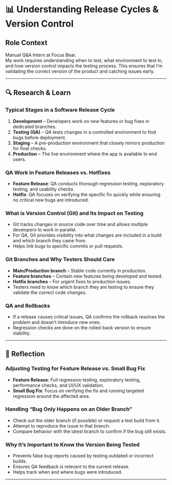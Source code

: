# 📊 Understanding Release Cycles & Version Control

## Role Context

Manual Q&A Intern at Focus Bear.  
My work requires understanding when to test, what environment to test in, and how version control impacts the testing process. This ensures that I’m validating the correct version of the product and catching issues early.

---

## 🔍 Research & Learn

### Typical Stages in a Software Release Cycle

1. **Development** – Developers work on new features or bug fixes in dedicated branches.
2. **Testing (QA)** – QA tests changes in a controlled environment to find bugs before deployment.
3. **Staging** – A pre-production environment that closely mirrors production for final checks.
4. **Production** – The live environment where the app is available to end users.

### QA Work in Feature Releases vs. Hotfixes

- **Feature Release**: QA conducts thorough regression testing, exploratory testing, and usability checks.
- **Hotfix**: QA focuses on verifying the specific fix quickly while ensuring no critical new bugs are introduced.

### What is Version Control (Git) and Its Impact on Testing

- Git tracks changes in source code over time and allows multiple developers to work in parallel.
- For QA, Git provides visibility into what changes are included in a build and which branch they came from.
- Helps link bugs to specific commits or pull requests.

### Git Branches and Why Testers Should Care

- **Main/Production branch** – Stable code currently in production.
- **Feature branches** – Contain new features being developed and tested.
- **Hotfix branches** – For urgent fixes to production issues.
- Testers need to know which branch they are testing to ensure they validate the correct code changes.

### QA and Rollbacks

- If a release causes critical issues, QA confirms the rollback resolves the problem and doesn’t introduce new ones.
- Regression checks are done on the rolled-back version to ensure stability.

---

## 📝 Reflection

### Adjusting Testing for Feature Release vs. Small Bug Fix

- **Feature Release**: Full regression testing, exploratory testing, performance checks, and UI/UX validation.
- **Small Bug Fix**: Focus on verifying the fix and running targeted regression around the affected area.

### Handling “Bug Only Happens on an Older Branch”

- Check out the older branch (if possible) or request a test build from it.
- Attempt to reproduce the issue in that branch.
- Compare behavior with the latest branch to confirm if the bug still exists.

### Why It’s Important to Know the Version Being Tested

- Prevents false bug reports caused by testing outdated or incorrect builds.
- Ensures QA feedback is relevant to the current release.
- Helps track when and where bugs were introduced.

---
